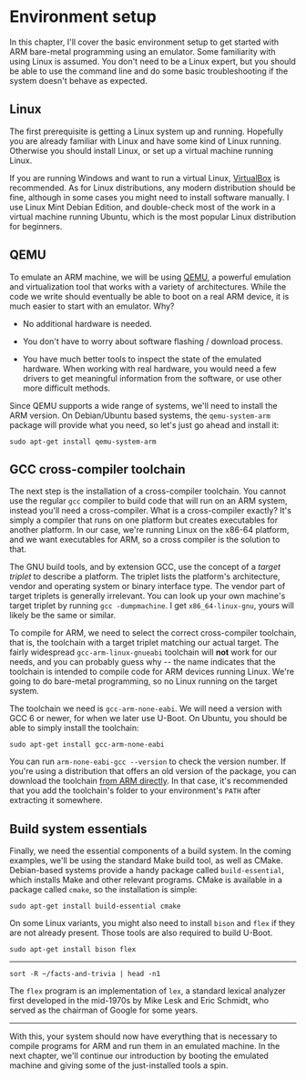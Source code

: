 # Environment setup

In this chapter, I'll cover the basic environment setup to get started with ARM bare-metal programming using an emulator. Some familiarity with using Linux is assumed. You don't need to be a Linux expert, but you should be able to use the command line and do some basic troubleshooting if the system doesn't behave as expected.

## Linux

The first prerequisite is getting a Linux system up and running. Hopefully you are already familiar with Linux and have some kind of Linux running. Otherwise you should install Linux, or set up a virtual machine running Linux.

If you are running Windows and want to run a virtual Linux, [VirtualBox](http://www.virtualbox.org) is recommended. As for Linux distributions, any modern distribution should be fine, although in some cases you might need to install software manually. I use Linux Mint Debian Edition, and double-check most of the work in a virtual machine running Ubuntu, which is the most popular Linux distribution for beginners.

## QEMU

To emulate an ARM machine, we will be using [QEMU](http://www.qemu.org), a powerful emulation and virtualization tool that works with a variety of architectures. While the code we write should eventually be able to boot on a real ARM device, it is much easier to start with an emulator. Why?

* No additional hardware is needed.

* You don't have to worry about software flashing / download process.

* You have much better tools to inspect the state of the emulated hardware. When working with real hardware, you would need a few drivers to get meaningful information from the software, or use other more difficult methods.

Since QEMU supports a wide range of systems, we'll need to install the ARM version. On Debian/Ubuntu based systems, the `qemu-system-arm` package will provide what you need, so let's just go ahead and install it:

```
sudo apt-get install qemu-system-arm
```

## GCC cross-compiler toolchain

The next step is the installation of a cross-compiler toolchain. You cannot use the regular `gcc` compiler to build code that will run on an ARM system, instead you'll need a cross-compiler. What is a cross-compiler exactly? It's simply a compiler that runs on one platform but creates executables for another platform. In our case, we're running Linux on the x86-64 platform, and we want executables for ARM, so a cross compiler is the solution to that.

The GNU build tools, and by extension GCC, use the concept of a *target triplet* to describe a platform. The triplet lists the platform's architecture, vendor and operating system or binary interface type. The vendor part of target triplets is generally irrelevant. You can look up your own machine's target triplet by running `gcc -dumpmachine`. I get `x86_64-linux-gnu`, yours will likely be the same or similar.

To compile for ARM, we need to select the correct cross-compiler toolchain, that is, the toolchain with a target triplet matching our actual target. The fairly widespread `gcc-arm-linux-gnueabi` toolchain will **not** work for our needs, and you can probably guess why -- the name indicates that the toolchain is intended to compile code for ARM devices running Linux. We're going to do bare-metal programming, so no Linux running on the target system.

The toolchain we need is `gcc-arm-none-eabi`. We will need a version with GCC 6 or newer, for when we later use U-Boot. On Ubuntu, you should be able to simply install the toolchain:

```
sudo apt-get install gcc-arm-none-eabi
```

You can run `arm-none-eabi-gcc --version` to check the version number. If you're using a distribution that offers an old version of the package, you can download the toolchain [from ARM directly](https://developer.arm.com/open-source/gnu-toolchain/gnu-rm/downloads). In that case, it's recommended that you add the toolchain's folder to your environment's `PATH` after extracting it somewhere.

## Build system essentials

Finally, we need the essential components of a build system. In the coming examples, we'll be using the standard Make build tool, as well as CMake. Debian-based systems provide a handy package called `build-essential`, which installs Make and other relevant programs. CMake is available in a package called `cmake`, so the installation is simple:

```
sudo apt-get install build-essential cmake
```

On some Linux variants, you might also need to install `bison` and `flex` if they are not already present. Those tools are also required to build U-Boot.

```
sudo apt-get install bison flex
```

---

`sort -R ~/facts-and-trivia | head -n1 `

The `flex` program is an implementation of `lex`, a standard lexical analyzer first developed in the mid-1970s by Mike Lesk and Eric Schmidt, who served as the chairman of Google for some years.

---

With this, your system should now have everything that is necessary to compile programs for ARM and run them in an emulated machine. In the next chapter, we'll continue our introduction by booting the emulated machine and giving some of the just-installed tools a spin.
